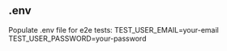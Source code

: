 ## .env

Populate .env file for e2e tests:
TEST_USER_EMAIL=your-email
TEST_USER_PASSWORD=your-password
